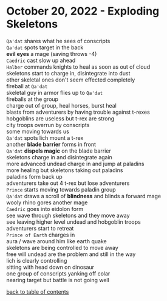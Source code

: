 # October 20, 2022 - Exploding Skeletons

`Qa'dat` shares what he sees of conscripts  
`Qa'dat` spots target in the back  
**evil eyes** a mage (saving throws -4)  
`Caedric` cast slow up ahead  
`Halber` commands knights to heal as soon as out of cloud  
skeletons start to charge in, disintegrate into dust  
other skeletal ones don't seem effected completely  
fireball at `Qa'dat`  
skeletal guy in armor flies up to `Qa'dat`  
fireballs at the group  
charge out of group, heal horses, burst heal  
blasts from adventurers by having trouble against t-rexes  
hobgoblins are useless but t-rex are strong  
city troops overrun by conscripts  
some moving towards us  
`Qa'dat` spots lich mount a t-rex  
another **blade barrier** forms in front  
`Qa'dat` **dispels magic** on the blade barrier  
skeletons charge in and disintegrate again  
more advanced undead charge in and jump at paladins  
more healing but skeletons taking out paladins  
paladins form back up  
adventurers take out 4 t-rex but lose adventurers  
`Prince` starts moving towards paladin group  
`Qa'dat` draws a scroll of **blindness** and blinds a forward mage  
wooly rhino gores another mage  
`Caedric` goes into eidolon form  
see wave through skeletons and they move away  
see leaving higher level undead and hobgoblin troops  
adventurers start to retreat  
`Prince of Earth` charges in  
aura / wave around him like earth quake  
skeletons are being controlled to move away  
free will undead are the problem and still in the way  
lich is clearly controlling  
sitting with head down on dinosaur  
one group of conscripts yanking off colar  
nearing target but battle is not going well  

[back to table of contents](/sessions/README.md)
